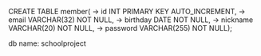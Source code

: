 CREATE TABLE member(
    ->  id INT PRIMARY KEY AUTO_INCREMENT,
    ->  email VARCHAR(32) NOT NULL,
    ->  birthday DATE NOT NULL,
    ->  nickname VARCHAR(20) NOT NULL,
    ->  password VARCHAR(255) NOT NULL);

db name: schoolproject
